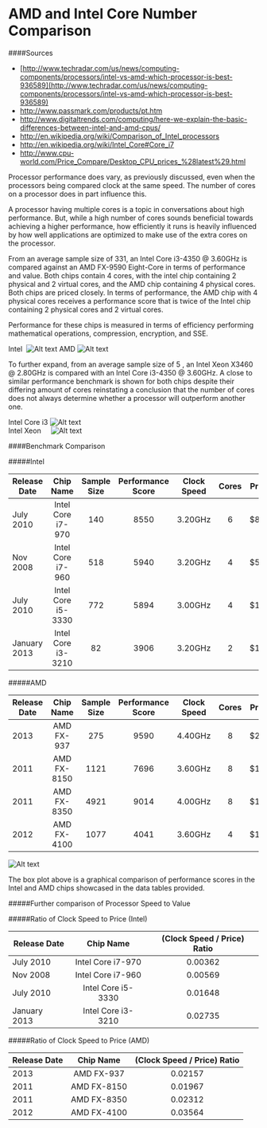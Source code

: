 AMD and Intel Core Number Comparison
====================================

####Sources
- [http://www.techradar.com/us/news/computing-components/processors/intel-vs-amd-which-processor-is-best-936589](http://www.techradar.com/us/news/computing-components/processors/intel-vs-amd-which-processor-is-best-936589)
- http://www.passmark.com/products/pt.htm
- http://www.digitaltrends.com/computing/here-we-explain-the-basic-differences-between-intel-and-amd-cpus/
- http://en.wikipedia.org/wiki/Comparison_of_Intel_processors
- http://en.wikipedia.org/wiki/Intel_Core#Core_i7
- http://www.cpu-world.com/Price_Compare/Desktop_CPU_prices_%28latest%29.html

Processor performance does vary, as previously discussed, even when the processors being compared clock at the same speed. The number of cores on a processor does in part influence this.

A processor having multiple cores is a topic in conversations about high performance. But, while a high number of cores sounds beneficial towards achieving a higher performance, how efficiently it runs is heavily influenced by how well applications are optimized to make use of the extra cores on the processor.

From an average sample size of 331, an Intel Core i3-4350 @ 3.60GHz is compared against an AMD FX-9590 Eight-Core in terms of performance and value. Both chips contain 4 cores, with the intel chip containing 2 physical and 2 virtual cores, and the AMD chip containing 4 physical cores. Both chips are priced closely. In terms of performance, the AMD chip with 4 physical cores receives a performance score that is twice of the Intel chip containing 2 physical cores and 2 virtual cores. 

Performance for these chips is measured in terms of efficiency performing mathematical operations, compression, encryption, and SSE.

Intel&nbsp; ![Alt text](http://i.imgur.com/pVPx70h.png) 
AMD ![Alt text](http://i.imgur.com/TUqs81U.png)  

To further expand, from an average sample size of 5 , an Intel Xeon X3460 @ 2.80GHz is compared with an Intel Core i3-4350 @ 3.60GHz. A close to similar performance benchmark is shown for both chips despite their differing amount of cores reinstating a conclusion that the number of cores does not always determine whether a processor will outperform another one. 

Intel Core i3 ![Alt text](http://i.imgur.com/pVPx70h.png)  
Intel Xeon&nbsp;&nbsp;&nbsp;&nbsp; ![Alt text](http://i.imgur.com/nQY5b9j.png)  

####Benchmark Comparison

#####Intel

| Release Date  |      Chip Name            | Sample Size | Performance Score  | Clock Speed | Cores  | Price |
| ------------- |:-------------------------:|:-----------:|:------------------:|:-----------:|:-----: |:-----:|
| July 2010     | Intel Core i7-970         |  140        |    8550            | 3.20GHz     | 6      | $885  |
| Nov 2008      | Intel Core i7-960         |  518        |    5940            | 3.20GHz     | 4      | $562  |
| July 2010     | Intel Core i5-3330        |  772        |    5894            | 3.00GHz     | 4      | $182  |
| January 2013  | Intel Core i3-3210        |  82         |    3906            | 3.20GHz     | 2      | $117  |

#####AMD

| Release Date  |      Chip Name            | Sample Size | Performance Score  | Clock Speed | Cores  | Price |
| ------------- |:-------------------------:|:-----------:|:------------------:|:-----------:|:-----: |:-----:|
| 2013          | AMD FX-937                |  275        |    9590            | 4.40GHz     | 8      | $204  |
| 2011          | AMD FX-8150               |  1121       |    7696            | 3.60GHz     | 8      | $183  |
| 2011          | AMD FX-8350               |  4921       |    9014            | 4.00GHz     | 8      | $173  |
| 2012          | AMD FX-4100               |  1077       |    4041            | 3.60GHz     | 4      | $101  |

![Alt text](http://i.imgur.com/lChhJRL.png)

The box plot above is a graphical comparison of performance scores in the Intel and AMD chips showcased in the data tables provided.

#####Further comparison of Processor Speed to Value

#####Ratio of Clock Speed to Price (Intel)

| Release Date  |      Chip Name            | (Clock Speed / Price) Ratio |
| ------------- |:-------------------------:|:---------------------------:|
| July 2010     | Intel Core i7-970         |  0.00362                    |
| Nov 2008      | Intel Core i7-960         |  0.00569                    |
| July 2010     | Intel Core i5-3330        |  0.01648                    |
| January 2013  | Intel Core i3-3210        |  0.02735                    |

#####Ratio of Clock Speed to Price (AMD)

| Release Date  |      Chip Name            | (Clock Speed / Price) Ratio |
| ------------- |:-------------------------:|:---------------------------:|
| 2013          | AMD FX-937                |  0.02157                    |
| 2011          | AMD FX-8150               |  0.01967                    |
| 2011          | AMD FX-8350               |  0.02312                    |
| 2012          | AMD FX-4100               |  0.03564                    |
